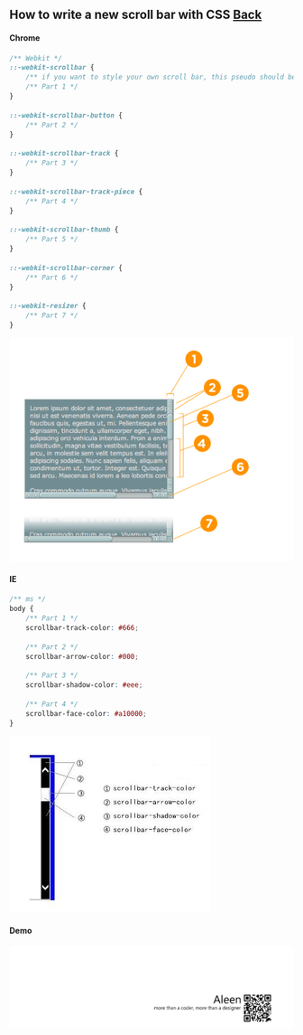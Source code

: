 ## How to write a new scroll bar with CSS [Back](./qa.md)

#### Chrome

```css
/** Webkit */
::-webkit-scrollbar {
    /** if you want to style your own scroll bar, this pseudo should be written */
    /** Part 1 */
}

::-webkit-scrollbar-button {
    /** Part 2 */
}

::-webkit-scrollbar-track {
    /** Part 3 */
}

::-webkit-scrollbar-track-piece {
    /** Part 4 */
}

::-webkit-scrollbar-thumb {
    /** Part 5 */
}

::-webkit-scrollbar-corner {
    /** Part 6 */
}

::-webkit-resizer {
    /** Part 7 */
}
```

<img src="./scrollbarparts_thumb.png">

#### IE

```css
/** ms */
body {
    /** Part 1 */
    scrollbar-track-color: #666;
    
    /** Part 2 */
    scrollbar-arrow-color: #000;
    
    /** Part 3 */
    scrollbar-shadow-color: #eee;
    
    /** Part 4 */
    scrollbar-face-color: #a10000;
}
```

<img src="./win-8-ie-scrollbar_thumb.jpg">

#### Demo



<a href="http://aleen42.github.io/" target="_blank" ><img src="./../pic/tail.gif"></a>
